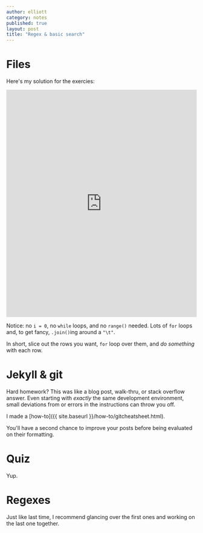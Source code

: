 ```yaml
---
author: elliott
category: notes
published: true
layout: post
title: "Regex & basic search"
---
```


# Files

Here's my solution for the exercies:

<iframe src="https://trinket.io/embed/python3/03dfabddb0" width="100%" height="600" frameborder="0" marginwidth="0" marginheight="0" allowfullscreen></iframe>

Notice: no `i = 0`, no `while` loops, and no `range()` needed.  Lots of `for` loops and, to get fancy, `.join()`ing around a `"\t"`.

In short, slice out the rows you want, `for` loop over them, and *do something* with each row.

# Jekyll & git

Hard homework?  This was like a blog post, walk-thru, or stack overflow answer.  Even starting with
*exactly* the same development environment, small deviations from or errors in the instructions can 
throw you off.

I made a [how-to]({{ site.baseurl }}/how-to/gitcheatsheet.html).

You'll have a second chance to improve your posts before being evaluated on their formatting.

# Quiz

Yup.

# Regexes

Just like last time, I recommend glancing over the first ones and working on the last one together.

